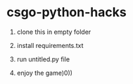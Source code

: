 # csgo-python-hacks

1) clone this in empty folder

2) install requirements.txt

3) run untitled.py file

4) enjoy the game)0))
